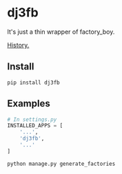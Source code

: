 # dj3fb

It's just a thin wrapper of factory_boy.

[History.](HISTORY.md)

## Install

```shell script
pip install dj3fb

```

## Examples

```python
# In settings.py
INSTALLED_APPS = [
    '...',
    'dj3fb',
    '...'
]

```

```shell
python manage.py generate_factories

```